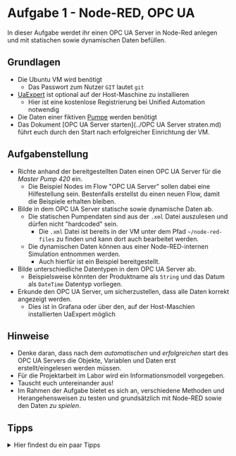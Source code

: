 # Aufgabe 1 - Node-RED, OPC UA
In dieser Aufgabe werdet ihr einen OPC UA Server in Node-Red anlegen und mit statischen sowie dynamischen Daten befüllen.

## Grundlagen
* Die Ubuntu VM wird benötigt
  * Das Passwort zum Nutzer `GIT` lautet `git`
* [UaExpert](https://www.unified-automation.com/de/produkte/entwicklerwerkzeuge/uaexpert.html) ist optional auf der Host-Maschine zu installieren
  * Hier ist eine kostenlose Registrierung bei Unified Automation notwendig
* Die Daten einer fiktiven [Pumpe](../Dateien/Pumpendaten) werden benötigt
* Das Dokument [OPC UA Server starten](../OPC UA Server straten.md) führt euch durch den Start nach erfolgreicher Einrichtung der VM.
  
## Aufgabenstellung
* Richte anhand der bereitgestellten Daten einen OPC UA Server für die *Master Pump 420* ein.
  * Die Beispiel Nodes im Flow "OPC UA Server" sollen dabei eine Hilfestellung sein. Bestenfalls erstellst du einen neuen Flow, damit die Beispiele erhalten bleiben.
* Bilde in dem OPC UA Server statische sowie dynamische Daten ab.
  * Die statischen Pumpendaten sind aus der `.xml` Datei auszulesen und dürfen nicht "hardcoded" sein.
    * Die `.xml` Datei ist bereits in der VM unter dem Pfad `~/node-red-files` zu finden und kann dort auch bearbeitet werden.
  * Die dynamischen Daten können aus einer Node-RED-internen Simulation entnommen werden.
    * Auch hierfür ist ein Beispiel bereitgestellt.
* Bilde unterschiedliche Datentypen in dem OPC UA Server ab.
  * Beispielsweise könnten der Produktname als `String` und das Datum als `DateTime` Datentyp vorliegen.
* Erkunde den OPC UA Server, um sicherzustellen, dass alle Daten korrekt angezeigt werden.
  * Dies ist in Grafana oder über den, auf der Host-Maschien installierten UaExpert möglich

## Hinweise
* Denke daran, dass nach dem *automatischen* und *erfolgreichen* start des OPC UA Servers die Objekte, Variablen und Daten erst erstellt/eingelesen werden müssen.
* Für die Projektarbeit im Labor wird ein Informationsmodell vorgegeben.
* Tauscht euch untereinander aus!
* Im Rahmen der Aufgabe bietet es sich an, verschiedene Methoden und Herangehensweisen zu testen und grundsätzlich mit Node-RED sowie den Daten *zu spielen*.

## Tipps
<details>
  <summary>Hier findest du ein paar Tipps</summary>
  <ul>
   <li>Die IP-Adresse der VM kann über den Terminal mit dem Kommando `ifconfig` ermittelt werden.</li>
   <li>Die `.xml` Datei kann direkt in der VM im Text-Editor bearbeitet werden.</li>
   <li>Die Simulation darf beliebig erweitert oder ersetzt werden.</li>
  </ul>
</details>
